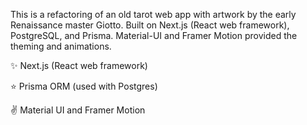 This is a refactoring of an old tarot web app with artwork by the early Renaissance master Giotto.  Built on Next.js (React web framework), PostgreSQL, and Prisma.  Material-UI and Framer Motion provided the theming and animations.

✨ Next.js (React web framework)

⭐️ Prisma ORM (used with Postgres)

✌️ Material UI and Framer Motion